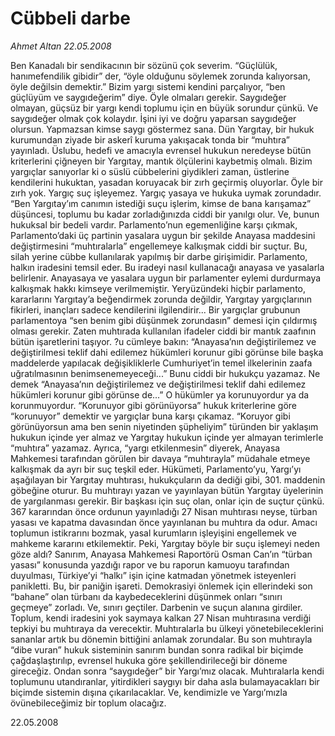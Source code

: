 # Cübbeli darbe

*Ahmet Altan 22.05.2008*

<div class="yazi">Ben Kanadalı bir sendikacının bir sözünü çok severim.
“Güçlülük, hanımefendilik gibidir” der, “öyle olduğunu söylemek zorunda kalıyorsan, öyle değilsin demektir.”
Bizim yargı sistemi kendini parçalıyor, “ben güçlüyüm ve saygıdeğerim” diye.
Öyle olmaları gerekir.
Saygıdeğer olmayan, güçsüz bir yargı kendi toplumu için en büyük sorundur çünkü.
Ve saygıdeğer olmak çok kolaydır.
İşini iyi ve doğru yaparsan saygıdeğer olursun.
Yapmazsan kimse saygı göstermez sana.
Dün Yargıtay, bir hukuk kurumundan ziyade bir askerî kuruma yakışacak tonda bir “muhtıra” yayınladı.
Üslubu, hedefi ve amacıyla evrensel hukukun neredeyse bütün kriterlerini çiğneyen bir Yargıtay, mantık ölçülerini kaybetmiş olmalı.
Bizim yargıçlar sanıyorlar ki o süslü cübbelerini giydikleri zaman, üstlerine kendilerini hukuktan, yasadan koruyacak bir zırh geçirmiş oluyorlar.
Öyle bir zırh yok.
Yargıç suç işleyemez.
Yargıç yasaya ve hukuka uymak zorundadır.
“Ben Yargıtay’ım canımın istediği suçu işlerim, kimse de bana karışamaz” düşüncesi, toplumu bu kadar zorladığınızda ciddi bir yanılgı olur.
Ve, bunun hukuksal bir bedeli vardır.
Parlamento’nun egemenliğine karşı çıkmak, Parlamento’daki üç partinin yasalara uygun bir şekilde Anayasa maddesini değiştirmesini “muhtıralarla” engellemeye kalkışmak ciddi bir suçtur.
Bu, silah yerine cübbe kullanılarak yapılmış bir darbe girişimidir.
Parlamento, halkın iradesini temsil eder.
Bu iradeyi nasıl kullanacağı anayasa ve yasalarla belirlenir.
Anayasaya ve yasalara uygun bir parlamenter eylemi durdurmaya kalkışmak hakkı kimseye verilmemiştir.
Yeryüzündeki hiçbir parlamento, kararlarını Yargıtay’a beğendirmek zorunda değildir, Yargıtay yargıçlarının fikirleri, inançları sadece kendilerini ilgilendirir... Bir yargıçlar grubunun parlamentoya “sen benim gibi düşünmek zorundasın” demesi için çıldırmış olması gerekir.
Zaten muhtırada kullanılan ifadeler ciddi bir mantık zaafının bütün işaretlerini taşıyor.
?u cümleye bakın:
“Anayasa’nın değiştirilemez ve değiştirilmesi teklif dahi edilemez hükümleri korunur gibi görünse bile başka maddelerde yapılacak değişikliklerle Cumhuriyet’in temel ilkelerinin zaafa uğratılmasının benimsenemeyeceği...”
Bunu ciddi bir hukukçu yazamaz.
Ne demek “Anayasa’nın değiştirilemez ve değiştirilmesi teklif dahi edilemez hükümleri korunur gibi görünse de...”
O hükümler ya korunuyordur ya da korunmuyordur.
“Korunuyor gibi görünüyorsa” hukuk kriterlerine göre “korunuyor” demektir ve yargıçlar buna karşı çıkamaz.
“Koruyor gibi görünüyorsun ama ben senin niyetinden şüpheliyim” türünden bir yaklaşım hukukun içinde yer almaz ve Yargıtay hukukun içinde yer almayan terimlerle “muhtıra” yazamaz.
Ayrıca, “yargı etkilenmesin” diyerek, Anayasa Mahkemesi tarafından görülen bir davaya “muhtırayla” müdahale etmeye kalkışmak da ayrı bir suç teşkil eder.
Hükümeti, Parlamento’yu, Yargı’yı aşağılayan bir Yargıtay muhtırası, hukukçuların da dediği gibi, 301. maddenin göbeğine oturur.
Bu muhtırayı yazan ve yayınlayan bütün Yargıtay üyelerinin de yargılanması gerekir.
Bir başkası için suç olan, onlar için de suçtur çünkü.
367 kararından önce ordunun yayınladığı 27 Nisan muhtırası neyse, türban yasası ve kapatma davasından önce yayınlanan bu muhtıra da odur.
Amacı toplumun istikrarını bozmak, yasal kurumların işleyişini engellemek ve mahkeme kararını etkilemektir.
Peki, Yargıtay böyle bir suçu işlemeyi neden göze aldı?
Sanırım, Anayasa Mahkemesi Raportörü Osman Can’ın “türban yasası” konusunda yazdığı rapor ve bu raporun kamuoyu tarafından duyulması, Türkiye’yi “halkı” işin içine katmadan yönetmek isteyenleri panikletti.
Bu, bir paniğin işareti.
Demokrasiyi önlemek için ellerindeki son “bahane” olan türbanı da kaybedeceklerini düşünmek onları “sınırı geçmeye” zorladı.
Ve, sınırı geçtiler.
Darbenin ve suçun alanına girdiler.
Toplum, kendi iradesini yok saymaya kalkan 27 Nisan muhtırasına verdiği tepkiyi bu muhtıraya da verecektir.
Muhtıralarla bu ülkeyi yönetebileceklerini sananlar artık bu dönemin bittiğini anlamak zorundalar.
Bu son muhtırayla “dibe vuran” hukuk sisteminin sanırım bundan sonra radikal bir biçimde çağdaşlaştırılıp, evrensel hukuka göre şekillendirileceği bir döneme gireceğiz.
Ondan sonra “saygıdeğer” bir Yargı’mız olacak.
Muhtıralarla kendi toplumunu utandıranlar, yitirdikleri saygıyı bir daha asla bulamayacakları bir biçimde sistemin dışına çıkarılacaklar.
Ve, kendimizle ve Yargı’mızla övünebileceğimiz bir toplum olacağız.

22.05.2008
              </div>
